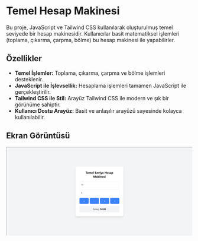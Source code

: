# Temel Hesap Makinesi

Bu proje, JavaScript ve Tailwind CSS kullanılarak oluşturulmuş temel seviyede bir hesap makinesidir. Kullanıcılar basit matematiksel işlemleri (toplama, çıkarma, çarpma, bölme) bu hesap makinesi ile yapabilirler.

## Özellikler

* **Temel İşlemler:** Toplama, çıkarma, çarpma ve bölme işlemleri desteklenir.
* **JavaScript ile İşlevsellik:** Hesaplama işlemleri tamamen JavaScript ile gerçekleştirilir.
* **Tailwind CSS ile Stil:** Arayüz Tailwind CSS ile modern ve şık bir görünüme sahiptir.
* **Kullanıcı Dostu Arayüz:** Basit ve anlaşılır arayüzü sayesinde kolayca kullanılabilir.

## Ekran Görüntüsü

![alt text](<deneme.png>)



